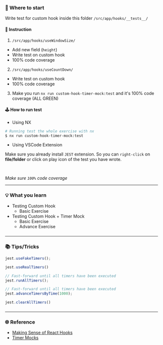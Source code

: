 ### 📣 Where to start
Write test for custom hook inside this folder `/src/app/hooks/__tests__/`

#### 🚦 Instruction

1. `/src/app/hooks/useWindowSize/`
- Add new field (`height`)
- Write test on custom hook
- 100% code coverage

2. `/src/app/hooks/useCountDown/`
- Write test on custom hook
- 100% code coverage

3. Make you run `nx run custom-hook-timer-mock:test` and it's 100% code coverage (ALL GREEN)


#### 🕹 How to run test

- Using NX
```sh
# Running test the whole exercise with nx
$ nx run custom-hook-timer-mock:test
```

- Using VSCode Extension

Make sure you already install `JEST` extension. So you can `right-click` on **file/folder** or click on play icon of the test you have wrote.

<br/>

*Make sure `100%` code coverage*

----
### 💡 What you learn
- Testing Custom Hook
  - Basic Exercise
- Testing Custom Hook + Timer Mock
  - Basic Exercise
  - Advance Exercise

###
----
### 📚 Tips/Tricks
```ts
jest.useFakeTimers();

jest.useRealTimers()

// Fast-forward until all timers have been executed
jest.runAllTimers();

// Fast-forward until all timers have been executed
jest.advanceTimersByTime(1000);

jest.clearAllTimers()
```

###
---
### 🌐 Reference
- [Making Sense of React Hooks](https://medium.com/@dan_abramov/making-sense-of-react-hooks-fdbde8803889)
- [Timer Mocks](https://jestjs.io/docs/timer-mocks)

